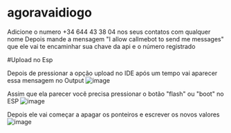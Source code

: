 # agoravaidiogo

Adicione o numero +34 644 43 38 04 nos seus contatos com qualquer nome
Depois mande  a mensagem "I allow callmebot to send me messages" que ele vai te encaminhar sua chave da api e o número registrado

#Upload no Esp

Depois de pressionar a opção upload no IDE após um tempo vai aparecer essa mensagem no Output
![image](https://github.com/dgzim/agoravaidiogo/assets/105304753/8d3537a8-2cad-4f7d-bd65-4e8127c86e00)

Assim que ela parecer você precisa pressionar o botão "flash" ou "boot" no ESP
![image](https://github.com/dgzim/agoravaidiogo/assets/105304753/2d73ec19-c85d-484e-9ed2-1e24378ab971)

Depois ele vai começar a apagar os ponteiros e escrever os novos valores
![image](https://github.com/dgzim/agoravaidiogo/assets/105304753/67bda187-3251-4153-8e38-8ec3471c2574)

